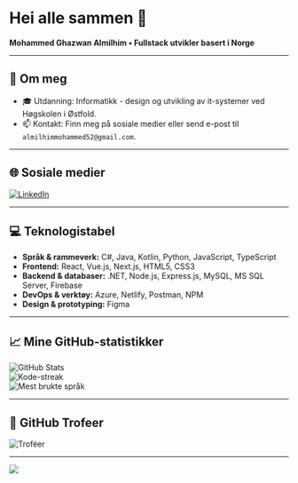 # Hei alle sammen 👋

**Mohammed Ghazwan Almilhim • Fullstack utvikler basert i Norge**

---

## 💫 Om meg
- 🎓 Utdanning: Informatikk - design og utvikling av it-systemer ved Høgskolen i Østfold.
- 📫 Kontakt: Finn meg på sosiale medier eller send e-post til `almilhimmohammed52@gmail.com`.  

---

## 🌐 Sosiale medier
[![LinkedIn](https://img.shields.io/badge/LinkedIn-%230077B5.svg?logo=linkedin&logoColor=white)](https://www.linkedin.com/in/mohammed-ghazwan-almilhim/)  

---

## 💻 Teknologistabel
- **Språk & rammeverk:** C#, Java, Kotlin, Python, JavaScript, TypeScript  
- **Frontend:** React, Vue.js, Next.js, HTML5, CSS3  
- **Backend & databaser:** .NET, Node.js, Express.js, MySQL, MS SQL Server, Firebase  
- **DevOps & verktøy:** Azure, Netlify, Postman, NPM  
- **Design & prototyping:** Figma  

---

## 📈 Mine GitHub-statistikker
![GitHub Stats](https://github-readme-stats.vercel.app/api?username=mohammedghazwanalmilhim&theme=dark&hide_border=true&include_all_commits=true&count_private=true&cache_seconds=30)  
![Kode-streak](https://github-readme-streak-stats.herokuapp.com/?user=mohammedghazwanalmilhim&theme=dark&hide_border=true)  
![Mest brukte språk](https://github-readme-stats.vercel.app/api/top-langs/?username=mohammedghazwanalmilhim&theme=dark&hide_border=true&layout=compact&cache_seconds=30)  



---

## 🏅 GitHub Trofeer
![Troféer](https://github-profile-trophy.vercel.app/?username=MohammedGhazwanAlmilhim&theme=onestar&no-frame=true&no-bg=false&margin-w=4)  

---


[![](https://visitcount.itsvg.in/api?id=MohammedGhazwanAlmilhim&label=Visninger&color=12&icon=0&pretty=true)](https://visitcount.itsvg.in)  
